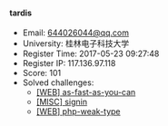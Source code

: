 #### tardis  

* Email: 644026044@qq.com  
* University: 桂林电子科技大学  
* Register Time: 2017-05-23 09:27:48  
* Register IP: 117.136.97.118  
* Score: 101  
* Solved challenges: 
  * [[WEB] as-fast-as-you-can](https://github.com/SniperOJ/Challenges/blob/master/web/as-fast-as-you-can.json)  
  * [[MISC] signin](https://github.com/SniperOJ/Challenges/blob/master/web/signin.json)  
  * [[WEB] php-weak-type](https://github.com/SniperOJ/Challenges/blob/master/web/php-weak-type.json)  
